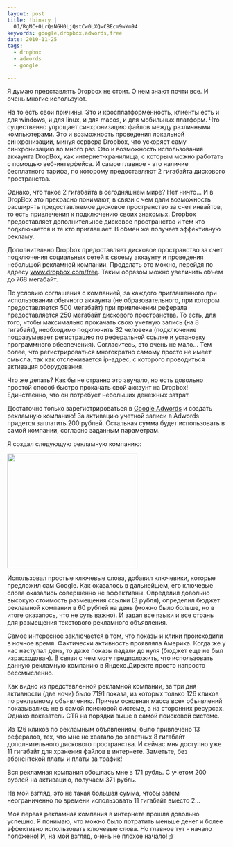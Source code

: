 ```yaml
--- 
layout: post
title: !binary |
  0J/RgNC+0LrQsNGH0LjQstCw0LXQvCBEcm9wYm94
keywords: google,dropbox,adwords,free
date: 2010-11-25
tags:
  - dropbox
  - adwords
  - google

---
```

Я думаю представлять Dropbox не стоит. О нем знают почти все. И очень многие используют.

На то есть свои причины. Это и кросплатформенность, клиенты есть и для windows, и для linux, и для macos, и для мобильных платформ. Что существенно упрощает синхронизацию файлов между различными компьютерами. Это и возможность проведения локальной синхронизации, минуя сервера Dropbox, что ускоряет саму синхронизацию во много раз. Это и возможность использования аккаунта DropBox, как интернет-хранилища, с которым можно работать с помощью веб-интерфейса. И самое главное - это наличие бесплатного тарифа, по которому предоставляют 2 гигабайта дискового пространства. 

Однако, что такое 2 гигабайта в сегодняшнем мире? Нет ничто... И в DropBox это прекрасно понимают, в связи с чем дали возможность расширять предоставляемое дисковое пространство за счет инвайтов, то есть привлечения к подключению своих знакомых. Dropbox предоставляет дополнительное дисковое пространство и тем кто подключается и те кто приглашает. В обмен же получает эффективную рекламу.

Дополнительно Dropbox предоставляет дисковое пространство за счет подключения социальных сетей к своему аккаунту и проведения небольшой рекламной компании. Проделать это можно, перейдя по адресу <a href="https://www.dropbox.com/free" rel="nofollow">www.dropbox.com/free</a>. Таким образом можно увеличить объем до 768 мегабайт.

По условию соглашения с компанией, за каждого приглашенного при использовании обычного аккаунта (не образовательного, при котором предоставляется 500 мегабайт) при привлечении реферала предоставляется 250 мегабайт дискового пространства. То есть, для того, чтобы максимально прокачать свою учетную запись (на 8 гигабайт), необходимо подключить 32 человека (подключение подразумевает регистрацию по реферальной ссылке и установку программного обеспечения). Согласитесь, это очень не мало... Тем более, что регистрироваться многократно самому просто не имеет смысла, так как отслеживается ip-адрес, с которого проводиться активация оборудования.

Что же делать? Как бы не странно это звучало, но есть довольно простой способ быстро прокачать свой аккаунт на Dropbox! Единственно, что он потребует небольших денежных затрат.

Достаточно только зарегистрироваться в <a href="https://adwords.google.com" rel="nofollow">Google Adwords</a> и создать рекламную компанию! За активацию учетной записи в Adwords придется заплатить 200 рублей. Остальная сумма будет использовать в самой компании, согласно заданным параметрам. 

Я создал следующую рекламную компанию:

<a href="http://static.juev.ru/2010/11/Adwords.png"><img src="http://static.juev.ru/2010/11/Adwords-300x264.png" alt="" title="Adwords" width="300" height="264" class="aligncenter size-medium wp-image-1283" /></a>

Использовал простые ключевые слова, добавил ключевики, которые предложил сам Google. Как оказалось в дальнейшем, его ключевые слова оказались совершенно не эффективны. Определил довольно высокую стоимость размещения ссылки (3 рубля), определил бюджет рекламной компании в 60 рублей на день (можно было больше, но в итоге оказалось, что не суть важно). И задал все языки и все страны для размещения текстового рекламного объявления. 

Самое интересное заключается в том, что показы и клики происходили в ночное время. Фактически активность проявляла Америка. Когда же у нас наступал день, то даже показы падали до нуля (бюджет еще не был израсходован). В связи с чем могу предположить, что использовать данную рекламную компанию в Яндекс.Директе просто напросто бессмысленно.

Как видно из представленной рекламной компании, за три дня активности (две ночи) было 7191 показа, из которых только 126 кликов по рекламному объявлению. Причем основная масса всех объявлений показывались не в самой поисковой системе, а на сторонних ресурсах. Однако показатель CTR на порядки выше в самой поисковой системе. 

Из 126 кликов по рекламным объявлениям, было привлечено 13 рефералов, тех, что мне не хватало до заветных 8 гигабайт дополнительного дискового пространства. И сейчас мня доступно уже 11 гигабайт для хранения файлов в интернете. Заметьте, без абонентской платы и платы за трафик!

Вся рекламная компания обошлась мне в 171 рубль. С учетом 200 рублей на активацию, получаем 371 рубль.

На мой взгляд, это не такая большая сумма, чтобы затем неограниченно по времени использовать 11 гигабайт вместо 2...

Моя первая рекламная компания в интернете прошла довольно успешно. Я понимаю, что можно было потратить меньше денег и более эффективно использовать ключевые слова. Но главное тут - начало положено! И, на мой взгляд, очень не плохое начало! ;)
